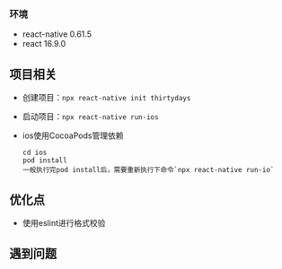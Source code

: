 ### 环境
+ react-native 0.61.5
+ react 16.9.0

## 项目相关

+ 创建项目：`npx react-native init thirtydays`
+ 启动项目：`npx react-native run-ios`
+ ios使用CocoaPods管理依赖
    
      cd ios
      pod install
      一般执行完pod install后，需要重新执行下命令`npx react-native run-io`

## 优化点
+ 使用eslint进行格式校验


## 遇到问题
